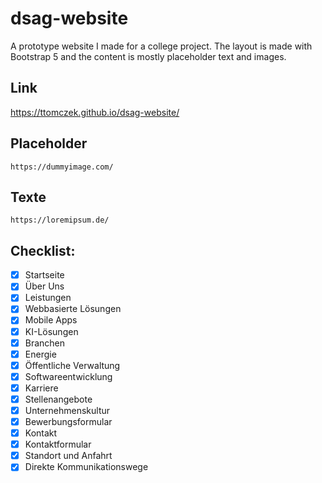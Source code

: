 # dsag-website

A prototype website I made for a college project. The layout is made with Bootstrap 5 and the content is mostly
placeholder text and images.

## Link
https://ttomczek.github.io/dsag-website/

## Placeholder

    https://dummyimage.com/

## Texte

    https://loremipsum.de/


## Checklist:

- [x] Startseite
- [x] Über Uns
- [x] Leistungen
- [x] Webbasierte Lösungen
- [x] Mobile Apps
- [x] KI-Lösungen
- [x] Branchen
- [x] Energie
- [x] Öffentliche Verwaltung
- [x] Softwareentwicklung
- [x] Karriere
- [x] Stellenangebote
- [x] Unternehmenskultur
- [x] Bewerbungsformular
- [x] Kontakt
- [x] Kontaktformular
- [x] Standort und Anfahrt
- [x] Direkte Kommunikationswege